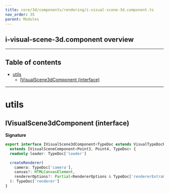 ```yaml
---
title: core/3d/components/rendering/i-visual-scene-3d.component.ts
nav_order: 35
parent: Modules
---
```


## i-visual-scene-3d.component overview

---

<h2 class="text-delta">Table of contents</h2>

- [utils](#utils)
  - [IVisualScene3dComponent (interface)](#ivisualscene3dcomponent-interface)

---

# utils

## IVisualScene3dComponent (interface)

**Signature**

```ts
export interface IVisualScene3dComponent<TypeDoc extends VisualTypeDocRepo3D = VisualTypeDocRepo3D>
  extends IVisualSceneComponent<Point3, Point4, TypeDoc> {
  readonly loader: TypeDoc['loader']

  createRenderer(
    camera: TypeDoc['camera'],
    canvas?: HTMLCanvasElement,
    rendererOptions?: Partial<RendererOptions & TypeDoc['rendererExtraOpts']>
  ): TypeDoc['renderer']
}
```
